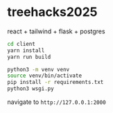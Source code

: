 # treehacks2025

react + tailwind + flask + postgres

```bash
cd client
yarn install
yarn run build
```

```bash
python3 -m venv venv
source venv/bin/activate
pip install -r requirements.txt
python3 wsgi.py
```

navigate to `http://127.0.0.1:2000`
